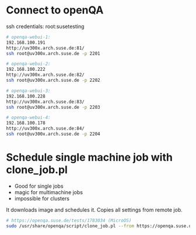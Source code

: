 # Connect to openQA
ssh credentials: root:susetesting

```bash
# openqa-webui-1:
192.168.100.191
http://uv300x.arch.suse.de:81/
ssh root@uv300x.arch.suse.de -p 2201

# openqa-webui-2:
192.168.100.222
http://uv300x.arch.suse.de:82/
ssh root@uv300x.arch.suse.de -p 2202

# openqa-webui-3:
192.168.100.228
http://uv300x.arch.suse.de:83/
ssh root@uv300x.arch.suse.de -p 2203

# openqa-webui-4:
192.168.100.178
http://uv300x.arch.suse.de:84/
ssh root@uv300x.arch.suse.de -p 2204
```

# Schedule single machine job with clone_job.pl
 - Good for single jobs
 - magic for multimachine jobs
 - impossible for clusters
 
It downloads image and schedules it. Copies all settings from remote job.
```bash
# https://openqa.suse.de/tests/1783034 (MicroOS)
sudo /usr/share/openqa/script/clone_job.pl --from https://openqa.suse.de --host localhost 1783034
```
